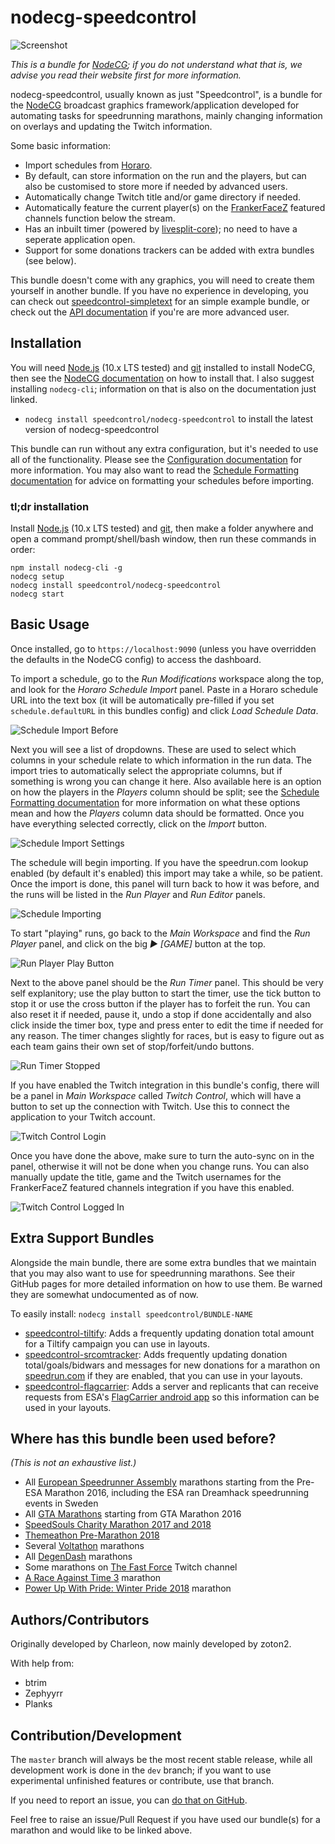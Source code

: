 # nodecg-speedcontrol

![Screenshot](READMES/img/README-screenshot.png)

*This is a bundle for [NodeCG](https://nodecg.com/); if you do not understand what that is, we advise you read their website first for more information.*

nodecg-speedcontrol, usually known as just "Speedcontrol", is a bundle for the [NodeCG](https://nodecg.com/) broadcast graphics framework/application developed for automating tasks for speedrunning marathons, mainly changing information on overlays and updating the Twitch information.

Some basic information:
- Import schedules from [Horaro](https://horaro.org/).
- By default, can store information on the run and the players, but can also be customised to store more if needed by advanced users.
- Automatically change Twitch title and/or game directory if needed.
- Automatically feature the current player(s) on the [FrankerFaceZ](https://www.frankerfacez.com/) featured channels function below the stream.
- Has an inbuilt timer (powered by [livesplit-core](https://github.com/LiveSplit/livesplit-core)); no need to have a seperate application open.
- Support for some donations trackers can be added with extra bundles (see below).

This bundle doesn't come with any graphics, you will need to create them yourself in another bundle. If you have no experience in developing, you can check out [speedcontrol-simpletext](https://github.com/speedcontrol/speedcontrol-simpletext) for an simple example bundle, or check out the [API documentation](READMES/API.md) if you're are more advanced user.


## Installation

You will need [Node.js](https://nodejs.org) (10.x LTS tested) and [git](https://git-scm.com/) installed to install NodeCG, then see the [NodeCG documentation](http://nodecg.com/) on how to install that. I also suggest installing `nodecg-cli`; information on that is also on the documentation just linked.

- `nodecg install speedcontrol/nodecg-speedcontrol` to install the latest version of nodecg-speedcontrol

This bundle can run without any extra configuration, but it's needed to use all of the functionality. Please see the [Configuration documentation](READMES/Configuration.md) for more information. You may also want to read the [Schedule Formatting documentation](READMES/Schedule-Formatting.md) for advice on formatting your schedules before importing.

### tl;dr installation

Install [Node.js](https://nodejs.org) (10.x LTS tested) and [git](https://git-scm.com/), then make a folder anywhere and open a command prompt/shell/bash window, then run these commands in order:

```
npm install nodecg-cli -g
nodecg setup
nodecg install speedcontrol/nodecg-speedcontrol
nodecg start
```


## Basic Usage

Once installed, go to `https://localhost:9090` (unless you have overridden the defaults in the NodeCG config) to access the dashboard.

To import a schedule, go to the *Run Modifications* workspace along the top, and look for the *Horaro Schedule Import* panel. Paste in a Horaro schedule URL into the text box (it will be automatically pre-filled if you set `schedule.defaultURL` in this bundles config) and click *Load Schedule Data*.

![Schedule Import Before](READMES/img/schedule-import-1.png)

Next you will see a list of dropdowns. These are used to select which columns in your schedule relate to which information in the run data. The import tries to automatically select the appropriate columns, but if something is wrong you can change it here. Also available here is an option on how the players in the *Players* column should be split; see the [Schedule Formatting documentation](READMES/Schedule-Formatting.md) for more information on what these options mean and how the *Players* column data should be formatted.
Once you have everything selected correctly, click on the *Import* button.

![Schedule Import Settings](READMES/img/schedule-import-2.png)

The schedule will begin importing. If you have the speedrun.com lookup enabled (by default it's enabled) this import may take a while, so be patient. Once the import is done, this panel will turn back to how it was before, and the runs will be listed in the *Run Player* and *Run Editor* panels.

![Schedule Importing](READMES/img/schedule-import-3.png)

To start "playing" runs, go back to the *Main Workspace* and find the *Run Player* panel, and click on the big *▶️ [GAME]* button at the top.

![Run Player Play Button](READMES/img/run-player-playbtn.png)

Next to the above panel should be the *Run Timer* panel. This should be very self explanitory; use the play button to start the timer, use the tick button to stop it or use the cross button if the player has to forfeit the run. You can also reset it if needed, pause it, undo a stop if done accidentally and also click inside the timer box, type and press enter to edit the time if needed for any reason. The timer changes slightly for races, but is easy to figure out as each team gains their own set of stop/forfeit/undo buttons.

![Run Timer Stopped](READMES/img/run-timer-stopped.png)

If you have enabled the Twitch integration in this bundle's config, there will be a panel in *Main Workspace* called *Twitch Control*, which will have a button to set up the connection with Twitch. Use this to connect the application to your Twitch account.

![Twitch Control Login](READMES/img/twitch-control-1.png)

Once you have done the above, make sure to turn the auto-sync on in the panel, otherwise it will not be done when you change runs. You can also manually update the title, game and the Twitch usernames for the FrankerFaceZ featured channels integration if you have this enabled.

![Twitch Control Logged In](READMES/img/twitch-control-2.png)


## Extra Support Bundles

Alongside the main bundle, there are some extra bundles that we maintain that you may also want to use for speedrunning marathons. See their GitHub pages for more detailed information on how to use them. Be warned they are somewhat undocumented as of now.

To easily install: `nodecg install speedcontrol/BUNDLE-NAME`
- [speedcontrol-tiltify](https://github.com/speedcontrol/speedcontrol-tiltify): Adds a frequently updating donation total amount for a Tiltify campaign you can use in layouts.
- [speedcontrol-srcomtracker](https://github.com/speedcontrol/speedcontrol-srcomtracker): Adds frequently updating donation total/goals/bidwars and messages for new donations for a marathon on [speedrun.com](https://www.speedrun.com) if they are enabled, that you can use in your layouts.
- [speedcontrol-flagcarrier](https://github.com/speedcontrol/speedcontrol-flagcarrier): Adds a server and replicants that can receive requests from ESA's [FlagCarrier android app](https://play.google.com/store/apps/details?id=de.oromit.flagcarrier) so this information can be used in your layouts.


## Where has this bundle been used before?

*(This is not an exhaustive list.)*

- All [European Speedrunner Assembly](https://www.esamarathon.com/) marathons starting from the Pre-ESA Marathon 2016, including the ESA ran Dreamhack speedrunning events in Sweden
- All [GTA Marathons](https://www.twitch.tv/gtamarathon) starting from GTA Marathon 2016
- [SpeedSouls Charity Marathon 2017 and 2018](https://www.twitch.tv/speedsouls)
- [Themeathon Pre-Marathon 2018](https://www.twitch.tv/themeathon)
- Several [Voltathon](https://www.twitch.tv/voltagegg) marathons
- All [DegenDash](https://www.twitch.tv/degendash) marathons
- Some marathons on [The Fast Force](https://www.twitch.tv/thefastforce) Twitch channel
- [A Race Against Time 3](https://www.twitch.tv/araceagainsttime) marathon
- [Power Up With Pride: Winter Pride 2018](https://www.twitch.tv/powerupwithpride) marathon


## Authors/Contributors

Originally developed by Charleon, now mainly developed by zoton2.

With help from:
- btrim
- Zephyyrr
- Planks


## Contribution/Development

The `master` branch will always be the most recent stable release, while all development work is done in the `dev` branch; if you want to use experimental unfinished features or contribute, use that branch.

If you need to report an issue, you can [do that on GitHub](https://github.com/speedcontrol/nodecg-speedcontrol/issues).

Feel free to raise an issue/Pull Request if you have used our bundle(s) for a marathon and would like to be linked above.
